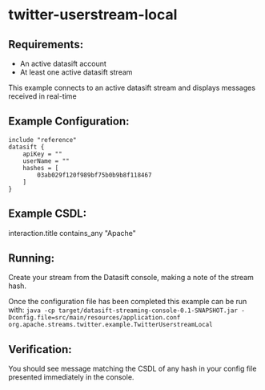 twitter-userstream-local
==============================

Requirements:
-------------
 - An active datasift account
 - At least one active datasift stream

This example connects to an active datasift stream and displays messages received in real-time

Example Configuration:
----------------------

    include "reference"
    datasift {
        apiKey = ""
        userName = ""
        hashes = [
            03ab029f120f989bf75b0b9b8f118467   
        ]
    }

Example CSDL:
-------------

interaction.title contains_any "Apache"

Running:
--------

Create your stream from the Datasift console, making a note of the stream hash.

Once the configuration file has been completed this example can be run with:
`java -cp target/datasift-streaming-console-0.1-SNAPSHOT.jar -Dconfig.file=src/main/resources/application.conf org.apache.streams.twitter.example.TwitterUserstreamLocal`

Verification:
-------------
You should see message matching the CSDL of any hash in your config file presented immediately in the console.